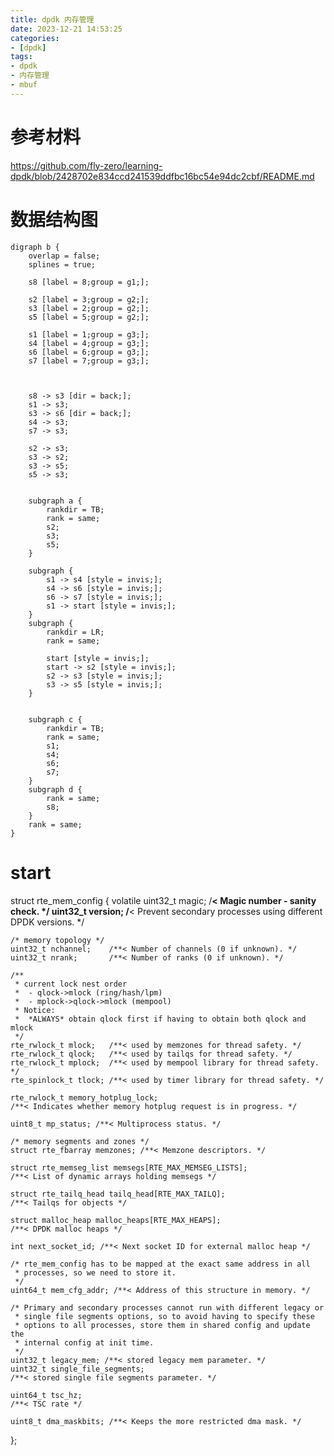 ```yaml
---
title: dpdk 内存管理
date: 2023-12-21 14:53:25
categories:
- [dpdk]
tags:
- dpdk
- 内存管理
- mbuf
---
```


# 参考材料
https://github.com/fly-zero/learning-dpdk/blob/2428702e834ccd241539ddfbc16bc54e94dc2cbf/README.md

# 数据结构图
```graphviz
digraph b {
    overlap = false;
    splines = true;

    s8 [label = 8;group = g1;];

    s2 [label = 3;group = g2;];
    s3 [label = 2;group = g2;];
    s5 [label = 5;group = g2;];

    s1 [label = 1;group = g3;];
    s4 [label = 4;group = g3;];
    s6 [label = 6;group = g3;];
    s7 [label = 7;group = g3;];



    s8 -> s3 [dir = back;];
    s1 -> s3;
    s3 -> s6 [dir = back;];
    s4 -> s3;
    s7 -> s3;

    s2 -> s3;
    s3 -> s2;
    s3 -> s5;
    s5 -> s3;


    subgraph a {
        rankdir = TB;
        rank = same;
        s2;
        s3;
        s5;
    }

    subgraph {
        s1 -> s4 [style = invis;];
        s4 -> s6 [style = invis;];
        s6 -> s7 [style = invis;];
        s1 -> start [style = invis;];
    }
    subgraph {
        rankdir = LR;
        rank = same;

        start [style = invis;];
        start -> s2 [style = invis;];
        s2 -> s3 [style = invis;];
        s3 -> s5 [style = invis;];
    }


    subgraph c {
        rankdir = TB;
        rank = same;
        s1;
        s4;
        s6;
        s7;
    }
    subgraph d {
        rank = same;
        s8;
    }
    rank = same;
}
```
# start



struct rte_mem_config {
	volatile uint32_t magic;   /**< Magic number - sanity check. */
	uint32_t version;
	/**< Prevent secondary processes using different DPDK versions. */

	/* memory topology */
	uint32_t nchannel;    /**< Number of channels (0 if unknown). */
	uint32_t nrank;       /**< Number of ranks (0 if unknown). */

	/**
	 * current lock nest order
	 *  - qlock->mlock (ring/hash/lpm)
	 *  - mplock->qlock->mlock (mempool)
	 * Notice:
	 *  *ALWAYS* obtain qlock first if having to obtain both qlock and mlock
	 */
	rte_rwlock_t mlock;   /**< used by memzones for thread safety. */
	rte_rwlock_t qlock;   /**< used by tailqs for thread safety. */
	rte_rwlock_t mplock;  /**< used by mempool library for thread safety. */
	rte_spinlock_t tlock; /**< used by timer library for thread safety. */

	rte_rwlock_t memory_hotplug_lock;
	/**< Indicates whether memory hotplug request is in progress. */

	uint8_t mp_status; /**< Multiprocess status. */

	/* memory segments and zones */
	struct rte_fbarray memzones; /**< Memzone descriptors. */

	struct rte_memseg_list memsegs[RTE_MAX_MEMSEG_LISTS];
	/**< List of dynamic arrays holding memsegs */

	struct rte_tailq_head tailq_head[RTE_MAX_TAILQ];
	/**< Tailqs for objects */

	struct malloc_heap malloc_heaps[RTE_MAX_HEAPS];
	/**< DPDK malloc heaps */

	int next_socket_id; /**< Next socket ID for external malloc heap */

	/* rte_mem_config has to be mapped at the exact same address in all
	 * processes, so we need to store it.
	 */
	uint64_t mem_cfg_addr; /**< Address of this structure in memory. */

	/* Primary and secondary processes cannot run with different legacy or
	 * single file segments options, so to avoid having to specify these
	 * options to all processes, store them in shared config and update the
	 * internal config at init time.
	 */
	uint32_t legacy_mem; /**< stored legacy mem parameter. */
	uint32_t single_file_segments;
	/**< stored single file segments parameter. */

	uint64_t tsc_hz;
	/**< TSC rate */

	uint8_t dma_maskbits; /**< Keeps the more restricted dma mask. */
};

